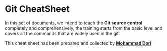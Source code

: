 # Git CheatSheet

In this set of documents, we intend to teach the **Git source control** completely and comprehensively, the training starts from the basic level and covers all the commands that are widely used in the git.

This cheat sheet has been prepared and collected by [**Mohammad Dori**](https://github.com/dori-dev)
